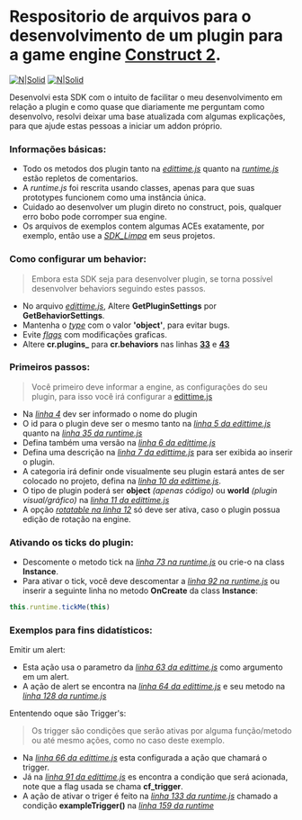 # Respositorio de arquivos para o desenvolvimento de um plugin para a game engine [Construct 2](https://www.construct.net/en/construct-2/download).

[![N|Solid](https://cdn.discordapp.com/attachments/631607183301148672/724397007170568313/paypal.png)](https://www.paypal.com/cgi-bin/webscr?cmd=_donations&business=fabinhoec2210@gmail.com&item_name=F%C3%A1bio&currency_code=BRL)  [![N|Solid](https://cdn.discordapp.com/attachments/631607183301148672/724397005543178270/picpay.png)](https://app.picpay.com/user/smuu)

Desenvolvi esta SDK com o intuito de facilitar o meu desenvolvimento em relação a plugin e como quase que diariamente me perguntam como desenvolvo, resolvi deixar uma base atualizada com algumas explicações, para que ajude estas pessoas a iniciar um addon próprio.

### Informações básicas:
- Todo os metodos dos plugin tanto na [*edittime.js*](/SDK_Exemplo/edittime.js) quanto na [*runtime.js*](/SDK_Exemplo/runtime.js) estão repletos de comentarios.
- A *runtime.js* foi rescrita usando classes, apenas para que suas prototypes funcionem como uma instância única.
- Cuidado ao desenvolver um plugin direto no construct, pois, qualquer erro bobo pode corromper sua engine.
- Os arquivos de exemplos contem algumas ACEs exatamente, por exemplo, então use a [*SDK_Limpa*](/SDK_Limpa) em seus projetos.

### Como configurar um behavior:
> Embora esta SDK seja para desenvolver plugin, se torna possível desenvolver behaviors seguindo estes passos.
- No arquivo [*edittime.js*](/SDK_Exemplo/edittime.js#L2), Altere **GetPluginSettings** por **GetBehaviorSettings**.
- Mantenha o [*type*](/SDK_Exemplo/edittime.js#L11) com o valor **'object'**, para evitar bugs.
- Evite [*flags*](/SDK_Exemplo/edittime.js#L13) com modificações graficas.
- Altere **cr.plugins_** para **cr.behaviors** nas linhas [**33**](/SDK_Exemplo/runtime.js#L33) e [**43**](/SDK_Exemplo/runtime.js#L43)

### Primeiros passos:
> Você primeiro deve informar a engine, as configurações do seu plugin, para isso você irá configurar a [edittime.js](/SDK_Exemplo/edittime.js)
- Na [*linha 4*](/SDK_Exemplo/edittime.js#L4) dev ser informado o nome do plugin
- O id para o plugin deve ser o mesmo tanto na [*linha 5 da edittime.js*](/SDK_Exemplo/edittime.js#L5) quanto na [*linha 35 da runtime.js*](/SDK_Exemplo/runtime.js#L35)
- Defina também uma versão na [*linha 6 da edittime.js*](/SDK_Exemplo/edittime.js#L6)
- Defina uma descrição na [*linha 7 da edittime.js*](/SDK_Exemplo/edittime.js#L7) para ser exibida ao inserir o plugin.
- A categoria irá definir onde visualmente seu plugin estará antes de ser colocado no projeto, defina na [*linha 10 da edittime.js*](/SDK_Exemplo/edittime.js#L10).
- O tipo de plugin poderá ser **object** *(apenas código)* ou **world** *(plugin visual/gráfico)* na [*linha 11 da edittime.js*](/SDK_Exemplo/edittime.js#L11)
- A opção [*rotatable na linha 12*](/SDK_Exemplo/edittime.js#L12) só deve ser ativa, caso o plugin possua edição de rotação na engine.

### Ativando os ticks do plugin:
- Descomente o metodo tick na [*linha 73 na runtime.js*](/SDK_Exemplo/runtime.js#L73) ou crie-o na class  **Instance**.
- Para ativar o tick, você deve descomentar a [*linha 92 na runtime.js*](/SDK_Exemplo/runtime.js#L92) ou inserir a seguinte linha no metodo **OnCreate** da class **Instance**:
```js
this.runtime.tickMe(this)
``` 

### Exemplos para fins didatísticos:
Emitir um alert:
- Esta ação usa o parametro da [*linha 63 da edittime.js*](/SDK_Exemplo/edittime.js#L64) como argumento em um alert.
- A ação de alert se encontra na [*linha 64 da edittime.js*](/SDK_Exemplo/edittime.js#L64) e seu metodo na [*linha 128 da runtime.js*](/SDK_Exemplo/runtime.js#L128)

Ententendo oque são Trigger's:
> Os trigger são condições que serão ativas por alguma função/metodo ou até mesmo ações, como no caso deste exemplo.
- Na [*linha 66 da edittime.js*](/SDK_Exemplo/edittime.js#L66) esta configurada a ação que chamará o trigger.
- Já na [*linha 91 da edittime.js*](/SDK_Exemplo/edittime.js#L91) es encontra a condição que será acionada, note que a flag usada se chama **cf_trigger**.
- A ação de ativar o triger é feito na [*linha 133 da runtime.js*](/SDK_Exemplo/runtime.js#L133) chamado a condição **exampleTrigger()** na [*linha 159 da runtime*](/SDK_Exemplo/runtime.js#L159)
